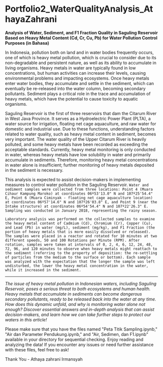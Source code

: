 # Portfolio2_WaterQualityAnalysis_AthayaZahrani
**Analysis of Water, Sediment, and F1 Fraction Quality in Saguling Reservoir Based on Heavy Metal Content (Cd, Cr, Cu, Pb) for Water Pollution Control Purposes (in Bahasa)**

In Indonesia, pollution both on land and in water bodies frequently occurs, one of which is heavy metal pollution, which is crucial to consider due to its non-degradable and persistent nature, as well as its ability to accumulate in living organisms. Heavy metals in water are typically found in low concentrations, but human activities can increase their levels, causing environmental problems and impacting ecosystems. Once heavy metals enter water bodies, they accumulate and settle in the sediment, which can eventually be re-released into the water column, becoming secondary pollutants. Sediment plays a critical role in the trace and accumulation of heavy metals, which have the potential to cause toxicity to aquatic organisms.

Saguling Reservoir is the first of three reservoirs that dam the Citarum River in West Java Province. It serves as a Hydroelectric Power Plant (PLTA), a water source for irrigation, floating net cage aquaculture, and raw water for domestic and industrial use. Due to these functions, understanding factors related to water quality, such as heavy metal content in sediment, becomes very important. The water quality of the Upper Citarum River is heavily polluted, and some heavy metals have been recorded as exceeding the acceptable standards. Currently, heavy metal monitoring is only conducted in water, whereas heavy metals have low solubility in water and primarily accumulate in sediments. Therefore, monitoring heavy metal concentrations in water alone is insufficient; further monitoring of heavy metals deposited in the sediment is necessary.

This analysis is expected to assist decision-makers in implementing measures to control water pollution in the Saguling Reservoir. `Water and sediment samples were collected from three locations: Point 4 (Muara Cihaur Kampung Maroko) at coordinates 06º53'13.0" N and 107º25'54.4" E, Point 6 (Muara Ciminyak - floating net cage aquaculture location) at coordinates 06º57'14.6" N and 107º26'03.8" E, and Point 9 (near the Intake structure) at coordinates 06º54'54.4" N and 107º22'26.3" E. Sampling was conducted in January 2018, representing the rainy season.`

`Laboratory analysis was performed on the collected samples to examine the heavy metal content of Cadmium (Cd), Chromium (Cr), Copper (Cu), and Lead (Pb) in water (mg/L), sediment (mg/kg), and F1 Fraction (the portion of heavy metals that is more easily dissolved or released). The samples were placed in a reactor and rotated for 10 minutes at two different speeds, 50 and 100 Rotations per Minute (RPM). After rotation, samples were taken at intervals of 0, 2, 4, 6, 12, 24, 48, 72, 96, and 120 minutes to observe when heavy metals might reattach to the sediment (referring to the property of deposition: the re-settling of particles from the medium to the surface or bottom). Each sample was analyzed with the expectation that the longer the sample was left undisturbed, the lower the heavy metal concentration in the water, while it increased in the sediment.`

---

_The issue of heavy metal pollution in Indonesian waters, including Saguling Reservoir, poses a serious threat to both ecosystems and human health. Heavy metals that accumulate in sediments can become dangerous secondary pollutants, ready to be released back into the water at any time. How does this dynamic unfold, and why is monitoring water alone not enough? Discover essential answers and in-depth analysis that can assist decision-makers, and learn how we can take further steps to protect our waters in this article!_

Please make sure that you have the files named "Peta Titik Sampling.ipynb," "Air dan Parameter Pendukung.ipynb," and "Air, Sedimen, dan F1.ipynb" available in your directory for sequential checking. Enjoy reading and analyzing the data! If you encounter any issues or need further assistance with these files, feel free to ask!

Thank You - Athaya zahrani Irmansyah
